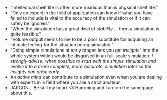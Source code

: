 * "Intellectual shelf life is often more insidious than is physical shelf life."
* "Only an expert in the field of application can know if what you have failed to include is vital to the accuracy of the simulation or if it can safely be ignored."
* "When the simulation has a great deal of *stability* ... then a simulation is quite feasible."
* "Volume output seems to me to be a poor substitute for acquiring an intimate feeling for the situation being simulated."
* "Doing simple simulations at early stages lets you get *insights*" into the whole system which would be disguised in an full-scale simulation. *I strongly advise, when possible to start with the simple simulation and evolve it to a more complete, more accurate, simulation later so the insights can arise early*
* An *active mind* can contribute to a simulation even when you are dealing with experts in a field where you are a strict amateur.
* JARGON... Be still my heart <3 Hamming and I are on the same page about this.
